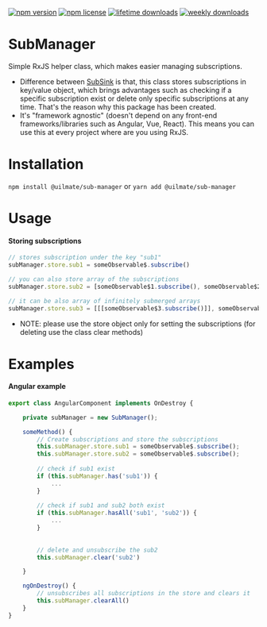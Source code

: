 [![npm version](https://img.shields.io/npm/v/@uilmate/sub-manager.svg)]()
[![npm license](https://img.shields.io/npm/l/@uilmate/sub-manager.svg)]()
[![lifetime downloads](https://img.shields.io/npm/dt/@uilmate/sub-manager.svg)]()
[![weekly downloads](https://img.shields.io/npm/dw/@uilmate/sub-manager.svg)]()

# SubManager 

Simple RxJS helper class, which makes easier managing subscriptions.

- Difference between [SubSink](https://www.npmjs.com/package/subsink) is that, this class 
stores subscriptions in key/value object, which brings advantages such as checking if a
specific subscription exist or delete only specific subscriptions at any time. That's the 
reason why this package has been created.
- It's "framework agnostic" (doesn't depend on any front-end frameworks/libraries such 
as Angular, Vue, React). This means you can use this at every project where are you 
using RxJS.

# Installation

`npm install @uilmate/sub-manager` or `yarn add @uilmate/sub-manager`

# Usage

#### Storing subscriptions
```typescript
// stores subscription under the key "sub1"
subManager.store.sub1 = someObservable$.subscribe()

// you can also store array of the subscriptions
subManager.store.sub2 = [someObservable$1.subscribe(), someObservable$2.subscribe()]

// it can be also array of infinitely submerged arrays
subManager.store.sub3 = [[[someObservable$3.subscribe()]], someObservable$4.subscribe()]
```
- NOTE: please use the store object only for setting the subscriptions 
(for deleting use the class clear methods)

# Examples
#### Angular example

```typescript
export class AngularComponent implements OnDestroy {

    private subManager = new SubManager();

    someMethod() {
        // Create subscriptions and store the subscriptions
        this.subManager.store.sub1 = someObservable$.subscribe();
        this.subManager.store.sub2 = someObservable$.subscribe();
        
        // check if sub1 exist
        if (this.subManager.has('sub1')) {
            ...
        }
        
        // check if sub1 and sub2 both exist
        if (this.subManager.hasAll('sub1', 'sub2')) {
            ...        
        }       
     
  
        // delete and unsubscribe the sub2
        this.subManager.clear('sub2')

    }

    ngOnDestroy() {
        // unsubscribes all subscriptions in the store and clears it
        this.subManager.clearAll()
    }
}
```
